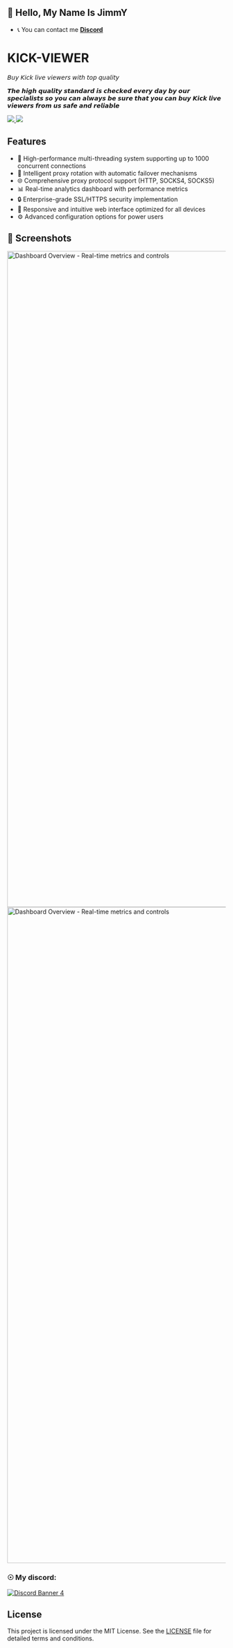 

## 💨 Hello, My Name Is JimmY
- 📞 You can contact me **[Discord](https://discord.com/users/479183494958940161)**


# KICK-VIEWER

𝘉𝘶𝘺 𝘒𝘪𝘤𝘬 𝘭𝘪𝘷𝘦 𝘷𝘪𝘦𝘸𝘦𝘳𝘴 𝘸𝘪𝘵𝘩 𝘵𝘰𝘱 𝘲𝘶𝘢𝘭𝘪𝘵𝘺

𝙏𝙝𝙚 𝙝𝙞𝙜𝙝 𝙦𝙪𝙖𝙡𝙞𝙩𝙮 𝙨𝙩𝙖𝙣𝙙𝙖𝙧𝙙 𝙞𝙨 𝙘𝙝𝙚𝙘𝙠𝙚𝙙 𝙚𝙫𝙚𝙧𝙮 𝙙𝙖𝙮 𝙗𝙮 𝙤𝙪𝙧 𝙨𝙥𝙚𝙘𝙞𝙖𝙡𝙞𝙨𝙩𝙨 𝙨𝙤 𝙮𝙤𝙪 𝙘𝙖𝙣 𝙖𝙡𝙬𝙖𝙮𝙨 𝙗𝙚 𝙨𝙪𝙧𝙚 𝙩𝙝𝙖𝙩 𝙮𝙤𝙪 𝙘𝙖𝙣 𝙗𝙪𝙮 𝙆𝙞𝙘𝙠  𝙡𝙞𝙫𝙚 𝙫𝙞𝙚𝙬𝙚𝙧𝙨 𝙛𝙧𝙤𝙢 𝙪𝙨 𝙨𝙖𝙛𝙚 𝙖𝙣𝙙 𝙧𝙚𝙡𝙞𝙖𝙗𝙡𝙚


<a href="https://github.com/TJimmY123">
  <img src="https://img.shields.io/github/followers/TJimmY123">
</a>
<a href="https://github.com/TJimmY123">
   <img src="https://komarev.com/ghpvc/?username=TJimmY123">
</a>

## Features

- 🚀 High-performance multi-threading system supporting up to 1000 concurrent connections
- 🔄 Intelligent proxy rotation with automatic failover mechanisms
- 🌐 Comprehensive proxy protocol support (HTTP, SOCKS4, SOCKS5)
- 📊 Real-time analytics dashboard with performance metrics
- 🔒 Enterprise-grade SSL/HTTPS security implementation
- 📱 Responsive and intuitive web interface optimized for all devices
- ⚙️ Advanced configuration options for power users

## 📸 Screenshots

<img width="1512" alt="Dashboard Overview - Real-time metrics and controls" src="https://cdn.discordapp.com/attachments/780074924722225172/1372321660631388321/ture.PNG?ex=682659a4&is=68250824&hm=2fe0eae5ebda4f0fcf72c9b26b5d500874d6cf424fbeed7df92450a5c1356779&" />

<img width="1512" alt="Dashboard Overview - Real-time metrics and controls" src="https://media.discordapp.net/attachments/780074924722225172/1372319330150387722/Screenshot_2025-05-06_191400.png?ex=68265778&is=682505f8&hm=2e636b9c7b7c0706a4abffb29b1406ce9fb39f3a89ad9141caf2172b19b03015&=&format=webp&quality=lossless&width=663&height=864" />

### ☉ My discord:
[![Discord Banner 4](https://discordapp.com/api/guilds/1359712814192660530/widget.png?style=banner4)](https://discord.gg/eHZwtAvbwU)



## License

This project is licensed under the MIT License. See the [LICENSE](LICENSE) file for detailed terms and conditions.


